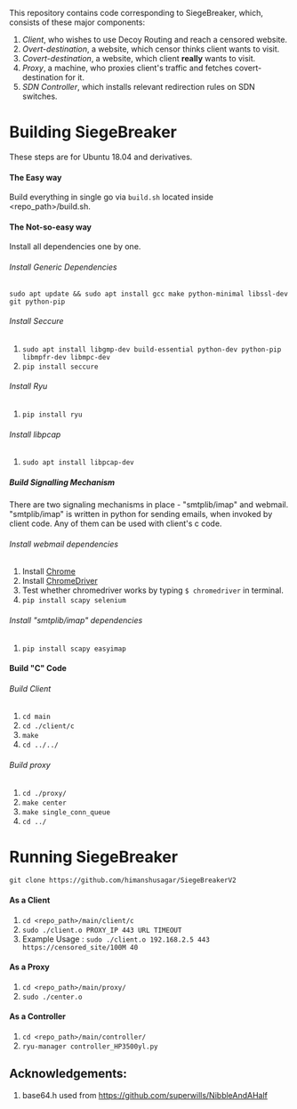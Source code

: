 This repository contains code corresponding to SiegeBreaker, which, consists of these major components:
1. _Client_, who wishes to use Decoy Routing and reach a censored website.
2. _Overt-destination_, a website, which censor thinks client wants to visit.
3. _Covert-destination_, a website, which client **really** wants to visit.
4. _Proxy_, a machine, who proxies client's traffic and fetches covert-destination for it.
5. _SDN Controller_, which installs relevant redirection rules on SDN switches.
                                                             
                                                              
# Building SiegeBreaker
These steps are for Ubuntu 18.04 and derivatives. 
#### The Easy way
Build everything in single go via `build.sh` located inside <repo_path>/build.sh.
#### The Not-so-easy way

Install all dependencies one by one.
###### Install Generic Dependencies
`sudo apt update && sudo apt install gcc make python-minimal libssl-dev git python-pip`
###### Install Seccure
1. `sudo apt install libgmp-dev build-essential python-dev python-pip libmpfr-dev libmpc-dev`
2. `pip install seccure`
###### Install Ryu
1. `pip install ryu`
###### Install libpcap
1. `sudo apt install libpcap-dev`

##### Build Signalling Mechanism
There are two signaling mechanisms in place - "smtplib/imap" and webmail. "smtplib/imap" is written in python for sending emails, when invoked by client code. Any of them can be used with client's c code.

###### Install webmail dependencies
1. Install [Chrome](https://www.google.com/chrome/)
2. Install [ChromeDriver](https://sites.google.com/a/chromium.org/chromedriver/)
3. Test whether chromedriver works by typing `$ chromedriver` in terminal.
4. `pip install scapy selenium`

###### Install "smtplib/imap" dependencies
1. `pip install scapy easyimap`

#### Build "C" Code
###### Build Client
1. `cd main`
2. `cd ./client/c`
3. `make`
4. `cd ../../`
###### Build proxy
1. `cd ./proxy/`
2. `make center`
3. `make single_conn_queue`
4. `cd ../`

                                      
# Running SiegeBreaker
`git clone https://github.com/himanshusagar/SiegeBreakerV2`
#### As a Client
1. `cd <repo_path>/main/client/c`
2. `sudo ./client.o PROXY_IP 443 URL TIMEOUT`
3. Example Usage : `sudo ./client.o 192.168.2.5 443 https://censored_site/100M 40`

#### As a Proxy
1. `cd <repo_path>/main/proxy/`
2. `sudo ./center.o`

#### As a Controller
1. `cd <repo_path>/main/controller/`
2. `ryu-manager controller_HP3500yl.py`




## Acknowledgements:
1. base64.h used from https://github.com/superwills/NibbleAndAHalf